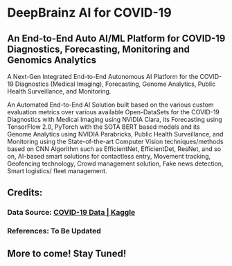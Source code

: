 # DeepBrainz AI for COVID-19
## An End-to-End Auto AI/ML Platform for COVID-19 Diagnostics, Forecasting, Monitoring and Genomics Analytics

A Next-Gen Integrated End-to-End Autonomous AI Platform for the COVID-19 Diagnostics (Medical Imaging), Forecasting, Genome Analytics, Public Health Surveillance, and Monitoring.

An Automated End-to-End AI Solution built based on the various custom evaluation metrics over various available Open-DataSets for the COVID-19 Diagnostics with Medical Imaging using NVIDIA Clara, its Forecasting using TensorFlow 2.0, PyTorch with the SOTA BERT based models and its Genome Analytics using NVIDIA Parabricks, Public Health Surveillance, and Monitoring using the State-of-the-art Computer Vision techniques/methods based on CNN Algorithm such as EfficientNet, EfficientDet, ResNet, and so on, AI-based smart solutions for contactless entry, Movement tracking, Geofencing technology, Crowd management solution, Fake news detection, Smart logistics/ fleet management.



## Credits:
### Data Source: [COVID-19 Data | Kaggle](https://www.kaggle.com/covid19)
### References: To Be Updated


## More to come! Stay Tuned!
